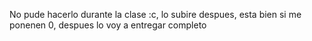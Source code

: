 No pude hacerlo durante la clase :c, lo subire despues, esta bien si me ponenen 0, despues lo voy a entregar completo 
